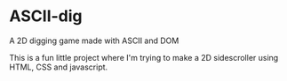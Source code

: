 # ASCII-dig
A 2D digging game made with ASCII and DOM

This is a fun little project where I'm trying to make a 2D sidescroller using HTML, CSS and javascript.

